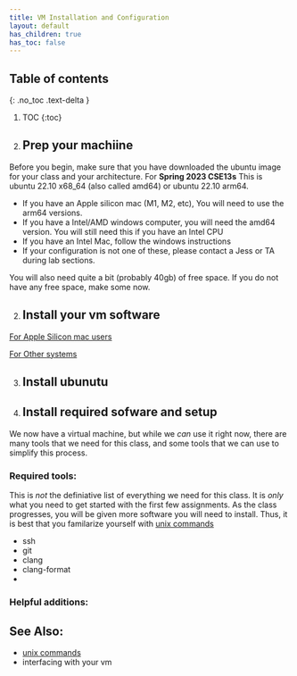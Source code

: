 ```yaml
---
title: VM Installation and Configuration
layout: default
has_children: true
has_toc: false
---
```




## Table of contents
{: .no_toc .text-delta }

1. TOC
{:toc}


1. ## Prep your machiine
Before you begin, make sure that you have downloaded the ubuntu image for your class and your architecture. For **Spring 2023 CSE13s** This is ubuntu 22.10 x68_64 (also called amd64) or ubuntu 22.10 arm64. 

- If you have an Apple silicon mac (M1, M2, etc), You will need to use the arm64 versions.
- If you have a Intel/AMD windows computer, you will need the amd64 version. You will still need this if you have an Intel CPU
- If you have an Intel Mac, follow the windows instructions
- If your configuration is not one of these, please contact a Jess or TA during lab sections. 

You will also need quite a bit (probably 40gb) of free space. If you do not have any free space, make some now. 

2. ## Install your vm software

[For Apple Silicon mac users](mac)

[For Other systems](windows)


3. ## Install ubunutu



4. ## Install required sofware and setup

We now have a virtual machine, but while we *can* use it right now, there are many tools that we need for this class, and some tools that we can use to simplify this process. 
### Required tools:
This is *not* the definiative list of everything we need for this class. It is *only* what you need to get started with the first few assignments. As the class progresses, you will be given more software you will need to install. Thus, it is best that you familarize yourself with [unix commands](unix_commands)

- ssh
- git
- clang
- clang-format
- 

### Helpful additions:


## See Also:

- [unix commands](unix_commands)
- interfacing with your vm
